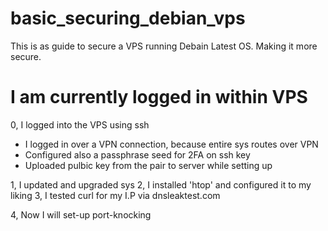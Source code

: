 # basic_securing_debian_vps
This is as guide to secure a VPS running Debain Latest OS. Making it more secure.


# I am currently logged in within VPS

0, I logged into the VPS using ssh
- I logged in over a VPN connection, because entire sys routes over VPN
- Configured also a passphrase seed for 2FA on ssh key 
- Uploaded pulbic key from the pair to server while setting up 

1, I updated and upgraded sys
2, I installed 'htop' and configured it to my liking 
3, I tested curl for my I.P via dnsleaktest.com

4, Now I will set-up port-knocking 


